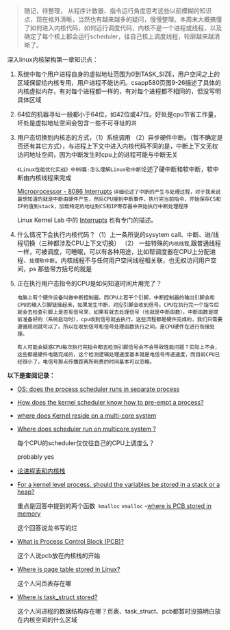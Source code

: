 > 随记，待整理， 从程序计数器、指令运行角度思考这些以前模糊的知识点，现在格外清晰，当然也有越来越多的疑问，慢慢整理。本周末大概搞懂了如何进入内核代码，如何运行调度代码，内核不是一个进程或线程，以及确定了每个核上都会运行scheduler，往自己核上调度线程，轮廓越来越清晰了。

深入linux内核架构第一章知识点：

1. 系统中每个用户进程自身的虚拟地址范围为0到TASK_SIZE，用户空间之上的区域保留给内核专用，用户进程不能访问。csapp580页图9-26描述了具体的内核虚拟内存，有对每个进程都一样的，有对每个进程都不相同的，但没写明具体区域

2. 64位的机器寻址一般都小于64位，如42位或47位。好处是cpu节省工作量，坏处是虚拟地址空间会包含一些不可寻址的`洞`

3. 用户态切换到内核态的方式，（1）系统调用 （2）异步硬件中断。（暂不确定是否还有其它方式），与进程上下文中进入内核代码不同的是，中断上下文无权访问地址空间，因为中断发生时cpu上的进程可能与中断无关

    `《Linux性能优化实战》中09篇-怎么理解Linux软中断`论述了硬中断和软中断，软中断由内核线程来完成

    [Microprocessor - 8086 Interrupts](https://www.tutorialspoint.com/microprocessor/microprocessor_8086_interrupts.htm) `详细论述了中断的产生与处理过程，对于我来说最想知道的就是中断由硬件产生，然后CPU接到中断事件，执行完当前指令，开始保存CS和IP的值到stack，加载特定的地址到CS和IP寄存器中开始执行中断处理程序`

    Linux Kernel Lab 中的 [Interrupts](https://linux-kernel-labs.github.io/master/lectures/interrupts.html#lecture-objectives) 也有专门的描述。

4. 什么情况下会执行内核代码？（1）上一条所说的sysytem call、中断、进/线程切换（三种都涉及CPU上下文切换） （2） 一些特殊的`内核线程`,跟普通线程一样，可被调度，可睡眠，可以有各种用途，比如帮调度器在CPU上分配进程、`处理软中断`。内核线程不与任何用户空间线程相关联，也无权访问用户空间，ps 那些带方括号的就是

5. 正在执行用户态指令的CPU是如何知道时间片用完了？

    ```
    电脑上有个硬件设备叫做中断控制器，而CPU上若干个引脚，中断控制器的输出引脚会和CPU的输入引脚链接起来，如果发生中断，对应引脚会收到信号。CPU在执行完一个指令后就会去检查引脚上是否有信号来，如果有就去处理信号（也就是中断函数）。中断函数是提前准备好的（系统启动时），cpu收到信号就去执行。这些流程都是硬件完成的，我们只需要遵循规则就可以了。所以在收到信号和信号处理函数执行之间，是CPU硬件在进行衔接处理。
    
    有人可能会疑惑CPU每次执行完指令都去检测引脚信号会不会导致性能问题？实际上不会，这些都是硬件电路完成的，这个检测逻辑处理速度基本就是电信号传递速度，而目前CPU已经很小了，电信号那点传播距离所耗费的时间基本可以忽略。

    ```

**以下是查阅记录：**

- [OS: does the process scheduler runs in separate process](https://stackoverflow.com/a/11769982/9337614)
- [How does the kernel scheduler know how to pre-empt a process?](https://unix.stackexchange.com/a/457586)
- [where does Kernel reside on a multi-core system](https://superuser.com/questions/564660/where-does-kernel-reside-on-a-multi-core-system)
- [Where does scheduler run on multicore system ?](https://www.linuxquestions.org/questions/programming-9/where-does-scheduler-run-on-multicore-system-946804/)

    每个CPU的scheduler仅仅往自己的CPU上调度么？

    probably yes

- [论进程表和内核栈](https://www.cs.umb.edu/~eoneil/cs444_f06/class10.html)


- [For a kernel level process, should the variables be stored in a stack or a heap?](https://www.quora.com/For-a-kernel-level-process-should-the-variables-be-stored-in-a-stack-or-a-heap)

   重点是回答中提到的两个函数` kmalloc` `vmalloc` 
-[where is PCB stored in memory](https://stackoverflow.com/questions/48619363/where-is-pcb-stored-in-memory)
    
    这个回答说龙书写的烂

- [What is Process Control Block (PCB)?](https://www.tutorialspoint.com/what-is-process-control-block-pcb)
    
    这个人说pcb放在内核栈的开始

- [Where is page table stored in Linux?](https://unix.stackexchange.com/questions/487052/where-is-page-table-stored-in-linux)

    这个人问页表存在哪

- [Where is task_struct stored?](https://stackoverflow.com/questions/10604632/where-is-task-struct-stored)

    这个人问进程的数据结构存在哪？页表、task_struct、pcb都暂时没搞明白放在内核空间的什么区域